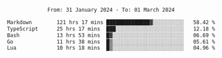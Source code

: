 <div align="center">
<p style="text-align: center;">
<!--START_SECTION:waka-->

```txt
From: 31 January 2024 - To: 01 March 2024

Markdown        121 hrs 17 mins ██████████████▓░░░░░░░░░░   58.42 %
TypeScript      25 hrs 17 mins  ███░░░░░░░░░░░░░░░░░░░░░░   12.18 %
Bash            13 hrs 53 mins  █▓░░░░░░░░░░░░░░░░░░░░░░░   06.69 %
Go              11 hrs 38 mins  █▒░░░░░░░░░░░░░░░░░░░░░░░   05.61 %
Lua             10 hrs 18 mins  █▒░░░░░░░░░░░░░░░░░░░░░░░   04.96 %
```

<!--END_SECTION:waka-->
</p>
</div>
